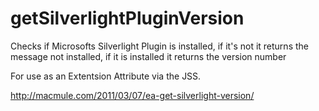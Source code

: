 getSilverlightPluginVersion
===========================

Checks if Microsofts Silverlight Plugin is installed, if it's not it returns the message not installed, if it is installed it returns the version number

For use as an Extentsion Attribute via the JSS.

http://macmule.com/2011/03/07/ea-get-silverlight-version/
